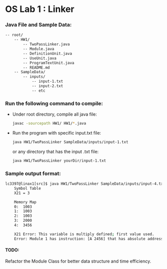 # OS Lab 1 : Linker

### Java File and Sample Data:
```bash
-- root/
    -- HW1/
        -- TwoPassLinker.java
        -- Module.java
        -- DefinitionUnit.java
        -- UseUnit.java
        -- ProgramTextUnit.java
        -- README.md
    -- SampleData/
        -- inputs/
            -- input-1.txt
            -- input-2.txt
            -- etc
```
### Run the following command to compile:
- Under root directory, compile all java file:
    ```bash
    javac -sourcepath HW1/ HW1/*.java
    ```
    
- Run the program with specific input.txt file:
    ```bash
    java HW1/TwoPassLinker SampleData/inputs/input-1.txt
    ```
    
    or any directory that has the input .txt file:
    ```bash
    java HW1/TwoPassLinker yourDir/input-1.txt
    ```

### Sample output format:
```bash
lc3397@linax1[src]$ java HW1/TwoPassLinker SampleData/inputs/input-4.txt
    Symbol Table
    X21 = 3

    Memory Map
    0:	1003
    1:	1003
    2:	1003
    3:	2000
    4:	3456

    X21 Error: This variable is multiply defined; first value used.
    Error: Module 1 has instruction: [A 2456] that has absolute address exceeds machine size; zero used.
```


#### TODO:
Refactor the Module Class for better data structure and time efficiency.